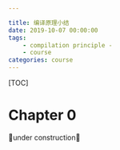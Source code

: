 ```yaml
---

title: 编译原理小结
date: 2019-10-07 00:00:00
tags:
	- compilation principle	-
	- course
categories: course
---
```

[TOC]
# Chapter 0
🚧under construction🚧
